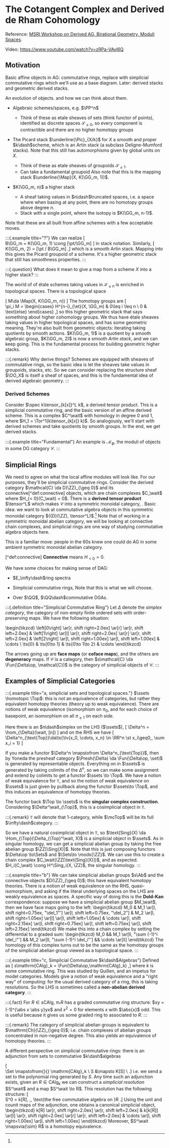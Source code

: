 # The Cotangent Complex and Derived de Rham Cohomology

Reference: [MSRI Workshop on Derived AG, Birational Geometry, Moduli Spaces](https://www.msri.org/workshops/862/schedules/25958).

Video: <https://www.youtube.com/watch?v=zRPa-VAvl6Q>

## Motivation

Basic affine objects in AG: commutative rings, replace with simplicial commutative rings which we'll use as a base diagram.
Later: derived stacks and geometric derived stacks.

An evolution of objects. and how we can think about them.

- Algebraic schemes/spaces, e.g. $\PP^n$
  - Think of these as etale sheaves of sets (think functor of points), identified as discrete spaces $\mathcal{S}_{\leq 0}$, so every component is contractible and there are no higher homotopy groups


- The Picard stack $\underline{\Pic}_{X/k}$ for $X$ a smooth and proper $k\dash$scheme, which is an Artin stack (a subclass Deligne-Mumford stacks).
  Note that this still has automorphisms given by global units on $X$.
  - Think of these as etale sheaves of groupoids $\mathcal{S}_{\leq 1}$.
  - Can take a fundamental groupoid
    Also note that this is the mapping stack $\underline{\Map}(X, K(\GG_m, 1))$.

- $K(\GG_m, n)$ a higher stack
  - A sheaf taking values in $n\dash$truncated spaces, i.e. a space where when basing at any point, there are no homotopy groups above degree $n$.
  - Stack with a single point, where the isotopy is $K(\GG_m, n-1)$.

Note that these are all built from affine schemes with a few acceptable moves.

:::{.example title="?"}
We can realize 
\[  
B\GG_m = K(\GG_m, 1) \cong [\pt/\GG_m]
\]
in stack notation.
Similarly,
\[  
K(\GG_m, 2) = [\pt / B\GG_m]
,\]
which is a smooth Artin stack.
Mapping into this gives the Picard groupoid of a scheme.
It's a higher geometric stack that still has smoothness properties.
:::

:::{.question}
What does it mean to give a map from a scheme $X$ into a higher stack?
:::

The world of of étale schemes taking values in $\mathcal{S}_{\leq n}$ is enriched in topological spaces.
There is a topological space 

\[
M\da \Map(X, K(\GG_m, n))
\]
The homotopy groups are 
\[  
\pi_i M = 
\begin{cases}
H^{n-i}_{\et}(X, \GG_m) & 0\leq i \leq n \\
0 & \text{else}
\end{cases}
,\]
so this higher geometric stack that says something about higher cohomology groups.
We thus have étale sheaves taking values in higher topological spaces, and has some geometric meaning.
They're also built from geometric objects: iterating taking quotients by smooth actions.
$K(\GG_m, 1)$ is a quotient by a smooth algebraic group, $K(\GG_m, 2)$ is now a smooth *Artin stack*, and we can keep going.
This is the fundamental process for building geometric higher stacks.

:::{.remark}
Why derive things?
Schemes are equipped with sheaves of commutative rings, so the basic idea is let the sheaves take values in groupoids, stacks, etc.
So we can consider replacing the structure sheaf $\OO_X$ is itself a sheaf of spaces, and this is the fundamental idea of derived algebraic geometry.
:::

### Derived Schemes

Consider $\spec k\tensor_{k[x]}^L k$, a derived tensor product.
This is a simplicial commutative ring, and the basic version of an affine derived scheme.
This is a complex $C^\wait$ with homology in degree 0 and 1, where $H_1 = \Tor^1(k\tensor_{k[x]} k)$.
So analogously, we'll start with derived schemes and take quotients by smooth groups.
In the end, we get derived stacks.

:::{.example title="Fundamental"}
An example is $\mathcal{M}_\phi$, the moduli of objects in some DG category $\mathcal{C}$.
:::

## Simplicial Rings

We need to agree on what the local affine modules will look like. 
For our purposes, they'll be simplicial commutative rings.
Consider the derived category $\mathcal{C} \da D(\ZZ)_{\geq 0}$ and its connective[^def:connective]
objects, which are chain complexes $C_\wait$ where $H_{< 0}(C_\wait) = 0$.
There is a **derived tensor product** 
$\tensor^L$
which makes $\mathcal{C}$ into a symmetric monoidal category, .
Basic idea: we want to look at commutative algebra objects in this symmetric monoidal category $({D}(\ZZ), \tensor^L)$.[^familiar_move]
Note that of working in a symmetric monoidal abelian category, we will be looking at connective chain complexes, and simplicial rings are one way of studying commutative algebra objects here.

[^familiar_move]: 
This is a familiar move: people in the 60s knew one could do AG in some ambient symmetric monoidal abelian category.

[^def:connective]
**Connective** means $H_{<0} = 0$.


We have some choices for making sense of DAG:

- $E_\infty\dash$ring spectra

- Simplicial commutative rings,
  Note that this is what we will choose.

- Over $\QQ$, $\QQ\dash$commutative DGAs.

:::{.definition title="Simplicial Commutative Ring"}
Let $\Delta$ denote the *simplex category*, the category of non-empty finite ordered sets with order-preserving maps.
We have the following situation:

\begin{tikzcd}
\left[0\right]
  \ar[r, shift right=2.0ex] \ar[r] \ar[r, shift left=2.0ex] 
& \left[1\right] 
  \ar[l]
  \ar[r, shift right=2.0ex] \ar[r] \ar[r, shift left=2.0ex] 
& \left[2\right]
  \ar[l, shift right=1.00ex]
  \ar[l, shift left=1.00ex]
& \cdots
\\
\ts{0}
& \ts{0\to 1} 
& \ts{0\to 1\to 2} 
& \cdots
\end{tikzcd}

The arrows going up are **face maps** (or **coface maps**), and the others are **degeneracy** maps.
If $\mathcal{C}$ is a category, then $s\mathcal{C} \da \Fun(\Delta\op, \mathcal{C})$ is the category of simplicial objects of $\mathcal{C}$.
:::

## Examples of Simplicial Categories

:::{.example title="a, simplicial sets and topological spaces."}
$\ssets \homotopic \Top$: this is not an equivalence of categories, but rather they equivalent homotopy theories (theory up to weak equivalence).
There are notions of weak equivalence (isomorphism on $\pi_0$, and for each choice of basepoint, an isomorphism on all $\pi_{\geq 1}$ on each side.

Here there is an $n\dash$simplex on the LHS ($\ssets$), 
\[
\Delta^n = \hom_{\Delta}(\wait, [n])
\]
and on the RHS we have 
\[
\Delta^n_{\text{Top}}\da\ts{\tv{x_0, \cdots, x_n} \in \RR^n \st x_i\geq0,\, \sum x_i = 1}
\]

If you make a functor $\Delta^n \mapstofrom \Delta^n_{\text{Top}}$, then by Yoneda the presheaf category $\Presh(\Delta) \da \Fun(\Delta\op, \set)$ is generated by representable objects.
Everything on in $\ssets$ is generated by taking colimits of the $\Delta^n$, so we can make some assignment and extend by colimits to get a functor $\ssets \to \Top$.
We have a notion of weak equivalence for $\Top$, and so the notion of weak equivalence on $\ssets$ is just given by pullback along the functor $\ssets\to \Top$, and this induces an equivalence of homotopy theories.

The functor back $\Top \to \ssets$ is the **singular complex construction**.
Considering $\Delta^\wait_{\Top}$, this is a cosimplicial object in $\Top$.

:::{.remark}
$\Top$ will denote that 1-category, while $\mcTop$ will be its full $\infty\dash$category.
:::

So we have a natural cosimplicial object in $\Top$, 
so $\text{Sing}(X) \da \Hom_{\Top}(\Delta_{\Top}^\wait, X)$ is a simplicial object in $\ssets$.
As in singular homology, we can get a simplicial abelian group by taking the free abelian group $\ZZ[\Sing(X)]$.
Note that this is just composing functors $\Delta\op \to\Sets$ and $\Sets\to \mods{\ZZ}$.
We can use this to create a chain complex $C_\wait(\ZZ[\text{Sing}(X)])$, and as expected. $H_i(C_\wait) \cong H^\Sing_i(X, \ZZ)$, the singular homology.
:::

:::{.example title="b"}
We can take simplicial abelian groups $s\Ab$ and the connective objects $D(\ZZ)_{\geq 0}$; this have equivalent homotopy theories.
There is a notion of weak equivalence on the RHS, quasi-isomorphism, and asking if the literal underlying spaces on the LHS are weakly equivalence as spaces.
A specific way of doing this is the **Dold-Kan** correspondence:
suppose we have a simplicial abelian group $M_\wait$, then we have face maps going to the left:
\begin{tikzcd}
  M_0
& M_1
  \ar[l, shift right=0.75ex, "\del_1"'] 
  \ar[l, shift left=0.75ex, "\del_2"] 
& M_2
  \ar[l, shift right=1.05ex] 
  \ar[l] 
  \ar[l, shift left=1.05ex] 
& \cdots
  \ar[l, shift right=2.15ex] 
  \ar[l, shift right=0.75ex] 
  \ar[l, shift left=0.75ex] 
  \ar[l, shift left=2.15ex] 
\end{tikzcd}
We make this into a chain complex by setting the differential to a graded sum:
\begin{tikzcd}
    M_0 
&&  M_1
  \ar[ll, "\sum (-1)^i \del_i"']
&&  M_2
  \ar[ll, "\sum (-1)^i \del_i"']
&&  \cdots
  \ar[ll]
\end{tikzcd}
The homology of this complex turns out to be the same as the homotopy groups of the simplicial abelian group viewed as a topological space.
:::

:::{.example title="c, Simplicial Commutative $k\dash$Algebras"}
Defined as 
\[
s\mathrm{CAlg}_k = \Fun(\Delta\op,\mathrm{CAlg}_k)
,\]
where $k$ is some commutative ring.
This was studied by Quillen, and an impetus for model categories.
Models give a notion of weak equivalence and a "right way" of computing: for the usual derived category of a ring, this is taking resolutions.
So the LHS is sometimes called a **non-abelian derived category**.
:::

:::{.fact}
For $R\in \mathrm{sCAlg}$, $\pi_* R$ has a graded commutative ring structure: $xy = (-1)^{\abs x \abs y}yx$ and $x^2 =0$ for elements $x$ with $\abs{x}$ odd. 
This is useful because it gives us some graded ring to associated to $R$.
:::

:::{.remark}
The category of simplicial abelian groups is equivalent to $\mathrm{Ch}(\ZZ)_{\geq 0}$; i.e. chain complexes of abelian groups concentrated in non-negative degree.
This also yields an equivalence of homotopy theories.
:::

A different perspective on simplicial commutative rings: 
there is an adjunction from sets to commutative $k\dash$algebras

\[  
\Set \mapstofrom{}{} \mathrm{CAlg}_k \\
S &\mapsto K[S] \\
.\]
i.e. we send a set to the polynomial ring generated by $S$.
Any time such an adjunction exists, given an $R\in \mathrm{CAlg}_k$ we can construct a *simplicial resolution* $S^\wait$ and a map $S^\wait \to R$.
This resolution has the following structure:
\[  
S^0 = k[R], \,\, \text{the free commutative algebra on }R
.\]
Using the unit and counit maps of the adjunction, one obtains a canonical simplicial object,
\begin{tikzcd}
  k[R]
    \ar[r, shift right=2.0ex] 
    \ar[r, shift left=2.0ex] 
& k[k[R]] 
    \ar[l]
    \ar[r, shift right=2.0ex] 
    \ar[r] 
    \ar[r, shift left=2.0ex] 
& \cdots 
    \ar[l, shift right=1.00ex]
    \ar[l, shift left=1.00ex]
\end{tikzcd}
Moreover, $S^\wait \mapsvia{\sim} R$ is a homotopy equivalence.
